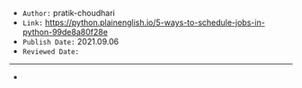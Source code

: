 

- `Author:` pratik-choudhari
- `Link:` <https://python.plainenglish.io/5-ways-to-schedule-jobs-in-python-99de8a80f28e>
- `Publish Date:` 2021.09.06
- `Reviewed Date:` 

---

-

